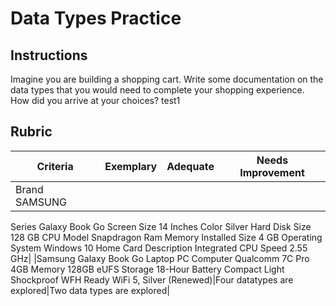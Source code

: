 # Data Types Practice

## Instructions

Imagine you are building a shopping cart. Write some documentation on the data types that you would need to complete your shopping experience. How did you arrive at your choices?
test1
## Rubric

Criteria | Exemplary | Adequate | Needs Improvement
--- | --- | --- | --- |
|Brand	SAMSUNG
Series	Galaxy Book Go
Screen Size	14 Inches
Color	Silver
Hard Disk Size	128 GB
CPU Model	Snapdragon
Ram Memory Installed Size	4 GB
Operating System	Windows 10 Home
Card Description	Integrated
CPU Speed	2.55 GHz|
|Samsung Galaxy Book Go Laptop PC Computer Qualcomm 7C Pro 4GB Memory 128GB eUFS Storage 18-Hour Battery Compact Light Shockproof WFH Ready WiFi 5, Silver (Renewed)|Four datatypes are explored|Two data types are explored|
